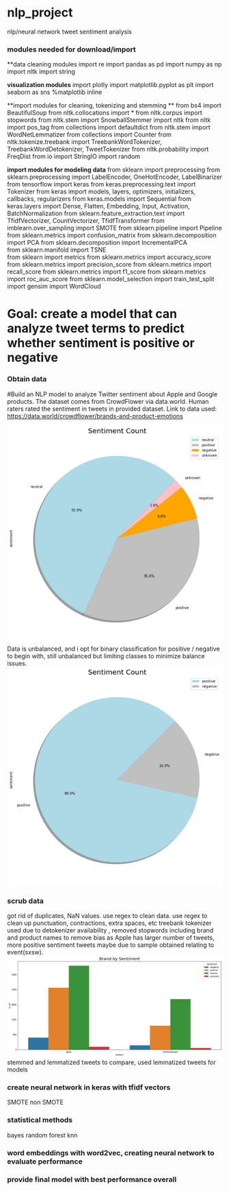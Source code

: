 # nlp_project
nlp/neural network tweet sentiment analysis
### modules needed for download/import
**data cleaning modules
import re
import pandas as pd 
import numpy as np 
import nltk
import string

**visualization modules**
import plotly
import matplotlib.pyplot as plt 
import seaborn as sns
%matplotlib inline

**import modules for cleaning, tokenizing and stemming **
from bs4 import BeautifulSoup
from nltk.collocations import *
from nltk.corpus import stopwords
from nltk.stem import SnowballStemmer
import nltk
from nltk import pos_tag
from collections import defaultdict
from nltk.stem import WordNetLemmatizer 
from collections import Counter
from nltk.tokenize.treebank import TreebankWordTokenizer, TreebankWordDetokenizer, TweetTokenizer
from nltk.probability import FreqDist
from io import StringIO
import random

**import modules for modeling data**
from sklearn import preprocessing
from sklearn.preprocessing import LabelEncoder, OneHotEncoder, LabelBinarizer
from tensorflow import keras
from keras.preprocessing.text import Tokenizer
from keras import models, layers, optimizers, initializers, callbacks, regularizers
from keras.models import Sequential
from keras.layers import Dense, Flatten, Embedding, Input, Activation, BatchNormalization
from sklearn.feature_extraction.text import TfidfVectorizer, CountVectorizer, TfidfTransformer
from imblearn.over_sampling import SMOTE
from sklearn.pipeline import Pipeline
from sklearn.metrics import confusion_matrix
from sklearn.decomposition import PCA
from sklearn.decomposition import IncrementalPCA    
from sklearn.manifold import TSNE                    
from sklearn import metrics
from sklearn.metrics import accuracy_score
from sklearn.metrics import precision_score
from sklearn.metrics import recall_score
from sklearn.metrics import f1_score
from sklearn.metrics import roc_auc_score
from sklearn.model_selection import train_test_split
import gensim
import WordCloud

# Goal: create a model that can analyze tweet terms to predict whether sentiment is positive or negative 
### Obtain data
#Build an NLP model to analyze Twitter sentiment about Apple and Google products. The dataset comes from CrowdFlower via data.world. Human raters rated the sentiment in tweets in provided dataset. Link to data used:
https://data.world/crowdflower/brands-and-product-emotions 

![image](gfx/sentiment_pie_all.png)
Data is unbalanced, and i opt for binary classification for positive / negative to begin with, still unbalanced but limiting classes to minimize balance issues.
![image](gfx/sentiment_pie.png)

### scrub data
got rid of duplicates, NaN values. use regex to clean data.
use regex to clean up punctuation, contractions, extra spaces, etc
treebank tokenizer used due to detokenizer availability , removed stopwords including brand and product names to remove bias as Apple has larger number of tweets, more positive sentiment tweets
maybe due to sample obtained relating to event(sxsw). 
![image](gfx/brand_sent_barc.png)
stemmed and lemmatized tweets to compare, used lemmatized tweets for models

### create neural network in keras with tfidf vectors
SMOTE 
non SMOTE
### statistical methods
bayes
random forest
knn
### word embeddings with word2vec, creating neural network to evaluate performance

### provide final model with best performance overall





